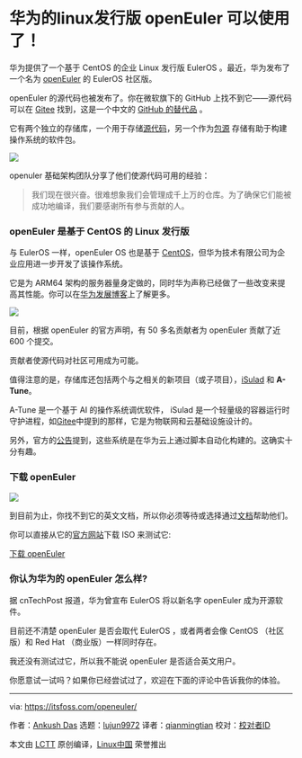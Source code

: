 [#]: collector: (lujun9972)
[#]: translator: (qianmingtian)
[#]: reviewer: ( )
[#]: publisher: ( )
[#]: url: ( )
[#]: subject: (Huawei’s Linux Distribution openEuler is Available Now!)
[#]: via: (https://itsfoss.com/openeuler/)
[#]: author: (Ankush Das https://itsfoss.com/author/ankush/)

华为的linux发行版 openEuler 可以使用了！
======

华为提供了一个基于 CentOS 的企业 Linux 发行版 EulerOS 。最近，华为发布了一个名为 [openEuler][1] 的 EulerOS 社区版。

openEuler 的源代码也被发布了。你在微软旗下的 GitHub 上找不到它——源代码可以在 [Gitee][2] 找到，这是一个中文的 [GitHub 的替代品][3] 。

它有两个独立的存储库，一个用于存储[源代码][2]，另一个作为[包源][4] 存储有助于构建操作系统的软件包。

![][5]              

openuler 基础架构团队分享了他们使源代码可用的经验：              

>我们现在很兴奋。很难想象我们会管理成千上万的仓库。为了确保它们能被成功地编译，我们要感谢所有参与贡献的人。

### openEuler 是基于 CentOS 的 Linux 发行版

与 EulerOS 一样，openEuler OS 也是基于 [CentOS][6]，但华为技术有限公司为企业应用进一步开发了该操作系统。

它是为 ARM64 架构的服务器量身定做的，同时华为声称已经做了一些改变来提高其性能。你可以在[华为发展博客][7]上了解更多。

![][8]


目前，根据 openEuler 的官方声明，有 50 多名贡献者为 openEuler 贡献了近 600 个提交。

贡献者使源代码对社区可用成为可能。

值得注意的是，存储库还包括两个与之相关的新项目（或子项目），[iSulad][9] 和 **A-Tune**。

A-Tune 是一个基于 AI 的操作系统调优软件， iSulad 是一个轻量级的容器运行时守护进程，如[Gitee][2]中提到的那样，它是为物联网和云基础设施设计的。

另外，官方的[公告][10]提到，这些系统是在华为云上通过脚本自动化构建的。这确实十分有趣。

### 下载 openEuler

![][11]

到目前为止，你找不到它的英文文档，所以你必须等待或选择通过[文档][12]帮助他们。

你可以直接从它的[官方网站][13]下载 ISO 来测试它:

[下载 openEuler ][13]

### 你认为华为的 openEuler 怎么样?

据 cnTechPost 报道，华为曾宣布 EulerOS 将以新名字 openEuler 成为开源软件。

目前还不清楚 openEuler 是否会取代 EulerOS ，或者两者会像 CentOS （社区版）和 Red Hat （商业版）一样同时存在。

我还没有测试过它，所以我不能说 openEuler 是否适合英文用户。

你愿意试一试吗？如果你已经尝试过了，欢迎在下面的评论中告诉我你的体验。

--------------------------------------------------------------------------------

via: https://itsfoss.com/openeuler/

作者：[Ankush Das][a]
选题：[lujun9972][b]
译者：[qianmingtian][c]
校对：[校对者ID](https://github.com/校对者ID)

本文由 [LCTT](https://github.com/LCTT/TranslateProject) 原创编译，[Linux中国](https://linux.cn/) 荣誉推出

[a]: https://itsfoss.com/author/ankush/
[b]: https://github.com/lujun9972
[c]: (https://github.com/qianmingtian)
[1]: https://openeuler.org/en/
[2]: https://gitee.com/openeuler
[3]: https://itsfoss.com/github-alternatives/
[4]: https://gitee.com/src-openeuler
[5]: https://i2.wp.com/itsfoss.com/wp-content/uploads/2020/01/openEuler-website.jpg?ssl=1
[6]: https://www.centos.org/
[7]: https://developer.huaweicloud.com/en-us/euleros/euleros-introduction.html
[8]: https://i0.wp.com/itsfoss.com/wp-content/uploads/2020/01/openeuler-gitee.jpg?ssl=1
[9]: https://gitee.com/openeuler/iSulad
[10]: https://openeuler.org/en/news/20200101.html
[11]: https://i1.wp.com/itsfoss.com/wp-content/uploads/2020/01/openEuler.jpg?ssl=1
[12]: https://gitee.com/openeuler/docs
[13]: https://openeuler.org/en/download.html
